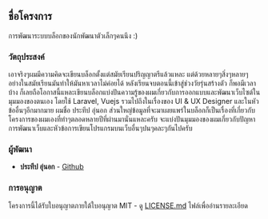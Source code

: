 ## ชื่อโครงการ

การพัฒนาระบบบล็อกของนักพัฒนาตัวเล็กๆคนนึง :)

### วัตถุประสงค์

เอาจริงๆผมมีความคิดจะเขียนบล็อกตั้งแต่สมัยเรียนปริญญาตรีแล้วแหละ แต่ด้วยหลายๆสิ่งๆหลายๆอย่างในสมัยเรียนมันทำให้มันหาเวลาไม่ค่อยได้ หลังเรียนจบตอนนี้เข้าสู่ช่วงวัยรุ่นสร้างตัว ก็พอมีเวลาบ้าง ก็เลยถือโอกาสนี้แหละเขียนบล็อกแบ่งปันความรู้ของผมเกี่ยวกับการออกแบบและพัฒนาเว็บไซต์ในมุมมองของตนเอง โดยใช้ Laravel, Vuejs รวมไปถึงในเรื่องของ UI & UX Designer และในหัวข้ออื่นๆอีกมากมาย ผมชื่อ ประทีป อุ่นอก ส่วนใหญ่ข้อมูลที่จะมาเผยแพร่ในบล็อกก็เป็นเรื่องที่เกี่ยวกับโครงการของผมเองที่ทำๆตลอดหลายปีที่ผ่านมานั่นแหละครับ จะแบ่งปันมุมมองของผมเกี่ยวกับปัญหาการพัฒนาเว็บและหัวข้อการเขียนโปรแกรมบนเว็บอื่นๆปนๆคละๆกันไปครับ

### ผู้พัฒนา

* **ประทีป อุ่นอก** - [Github](https://github.com/prateep-story)

### การอนุญาต

โครงการนี้ได้รับใบอนุญาตภายใต้ใบอนุญาต MIT - ดู [LICENSE.md](LICENSE.md) ไฟล์เพื่ออ่านรายละเอียด